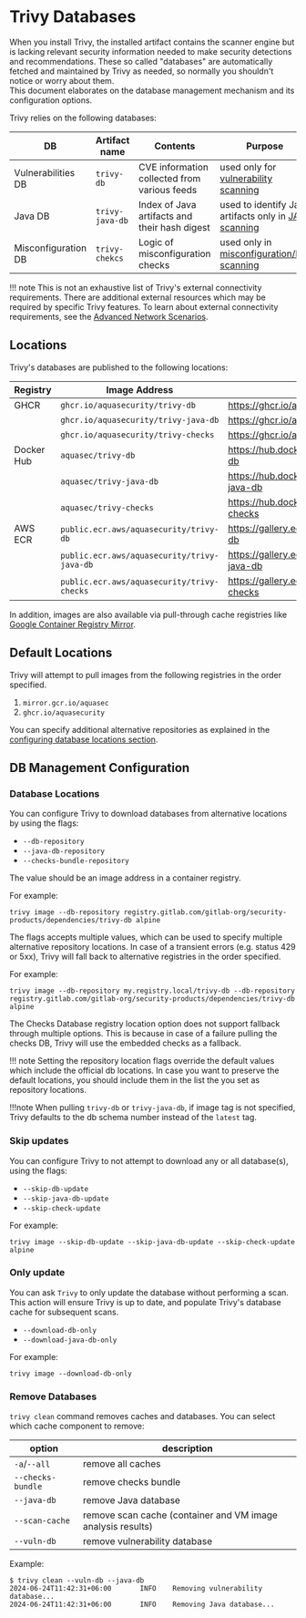 # Trivy Databases

When you install Trivy, the installed artifact contains the scanner engine but is lacking relevant security information needed to make security detections and recommendations.
These so called "databases" are automatically fetched and maintained by Trivy as needed, so normally you shouldn't notice or worry about them.   
This document elaborates on the database management mechanism and its configuration options.

Trivy relies on the following databases:

DB | Artifact name | Contents | Purpose
--- | --- | --- | ---
Vulnerabilities DB | `trivy-db` | CVE information collected from various feeds | used only for [vulnerability scanning](../scanner/vulnerability.md)
Java DB | `trivy-java-db` | Index of Java artifacts and their hash digest | used to identify Java artifacts only in [JAR scanning](../coverage/language/java.md)
Misconfiguration DB | `trivy-chekcs` | Logic of misconfiguration checks | used only in [misconfiguration/IaC scanning](../scanner/misconfiguration/check/builtin.md)

!!! note
    This is not an exhaustive list of Trivy's external connectivity requirements.
    There are additional external resources which may be required by specific Trivy features.
    To learn about external connectivity requirements, see the [Advanced Network Scenarios](../advanced/air-gap.md).

## Locations

Trivy's databases are published to the following locations:

| Registry | Image Address | Link
| --- | --- | ---
| GHCR | `ghcr.io/aquasecurity/trivy-db` | <https://ghcr.io/aquasecurity/trivy-db>
| | `ghcr.io/aquasecurity/trivy-java-db` | <https://ghcr.io/aquasecurity/trivy-java-db>
| | `ghcr.io/aquasecurity/trivy-checks` | <https://ghcr.io/aquasecurity/trivy-checks>
| Docker Hub | `aquasec/trivy-db` | <https://hub.docker.com/r/aquasec/trivy-db>
| | `aquasec/trivy-java-db` | <https://hub.docker.com/r/aquasec/trivy-java-db>
| | `aquasec/trivy-checks` | <https://hub.docker.com/r/aquasec/trivy-checks>
| AWS ECR | `public.ecr.aws/aquasecurity/trivy-db` | <https://gallery.ecr.aws/aquasecurity/trivy-db>
| | `public.ecr.aws/aquasecurity/trivy-java-db` | <https://gallery.ecr.aws/aquasecurity/trivy-java-db>
| | `public.ecr.aws/aquasecurity/trivy-checks` | <https://gallery.ecr.aws/aquasecurity/trivy-checks>

In addition, images are also available via pull-through cache registries like [Google Container Registry Mirror](https://cloud.google.com/artifact-registry/docs/pull-cached-dockerhub-images).

## Default Locations

Trivy will attempt to pull images from the following registries in the order specified.

1. `mirror.gcr.io/aquasec`
2. `ghcr.io/aquasecurity`

You can specify additional alternative repositories as explained in the [configuring database locations section](#database-locations).

## DB Management Configuration

### Database Locations

You can configure Trivy to download databases from alternative locations by using the flags:

- `--db-repository`
- `--java-db-repository`
- `--checks-bundle-repository`

The value should be an image address in a container registry.

For example:

```
trivy image --db-repository registry.gitlab.com/gitlab-org/security-products/dependencies/trivy-db alpine
```

The flags accepts multiple values, which can be used to specify multiple alternative repository locations. In case of a transient errors (e.g. status 429 or 5xx), Trivy will fall back to alternative registries in the order specified.

For example:

```
trivy image --db-repository my.registry.local/trivy-db --db-repository registry.gitlab.com/gitlab-org/security-products/dependencies/trivy-db alpine
```

The Checks Database registry location option does not support fallback through multiple options. This is because in case of a failure pulling the checks DB, Trivy will use the embedded checks as a fallback.

!!! note 
    Setting the repository location flags override the default values which include the official db locations. In case you want to preserve the default locations, you should include them in the list the you set as repository locations.

!!!note
    When pulling `trivy-db` or `trivy-java-db`, if image tag is not specified, Trivy defaults to the db schema number instead of the `latest` tag.

### Skip updates

You can configure Trivy to not attempt to download any or all database(s), using the flags:

- `--skip-db-update`
- `--skip-java-db-update`
- `--skip-check-update`

For example:

```
trivy image --skip-db-update --skip-java-db-update --skip-check-update alpine
```

### Only update

You can ask `Trivy` to only update the database without performing a scan. This action will ensure Trivy is up to date, and populate Trivy's database cache for subsequent scans.

- `--download-db-only`
- `--download-java-db-only`

For example:

```
trivy image --download-db-only
```

### Remove Databases

`trivy clean` command removes caches and databases.
You can select which cache component to remove:

option | description
--- | ---
`-a`/`--all` | remove all caches
`--checks-bundle` | remove checks bundle
`--java-db` | remove Java database
`--scan-cache` | remove scan cache (container and VM image analysis results)
`--vuln-db` | remove vulnerability database

Example:

```
$ trivy clean --vuln-db --java-db
2024-06-24T11:42:31+06:00       INFO    Removing vulnerability database...
2024-06-24T11:42:31+06:00       INFO    Removing Java database...
```
